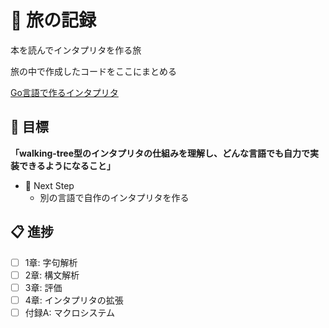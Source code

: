 # 🚂 旅の記録

本を読んでインタプリタを作る旅

旅の中で作成したコードをここにまとめる

[Go言語で作るインタプリタ](https://www.oreilly.co.jp/books/9784873118222/)

## 🎯 目標

**「walking-tree型のインタプリタの仕組みを理解し、どんな言語でも自力で実装できるようになること」**

- 📍 Next Step
  - 別の言語で自作のインタプリタを作る

## 📋 進捗

- [ ] 1章: 字句解析
- [ ] 2章: 構文解析
- [ ] 3章: 評価
- [ ] 4章: インタプリタの拡張
- [ ] 付録A: マクロシステム
